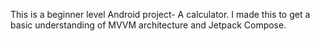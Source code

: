 This is a beginner level Android project- A calculator. I made this to get a basic understanding of MVVM architecture and Jetpack Compose.
